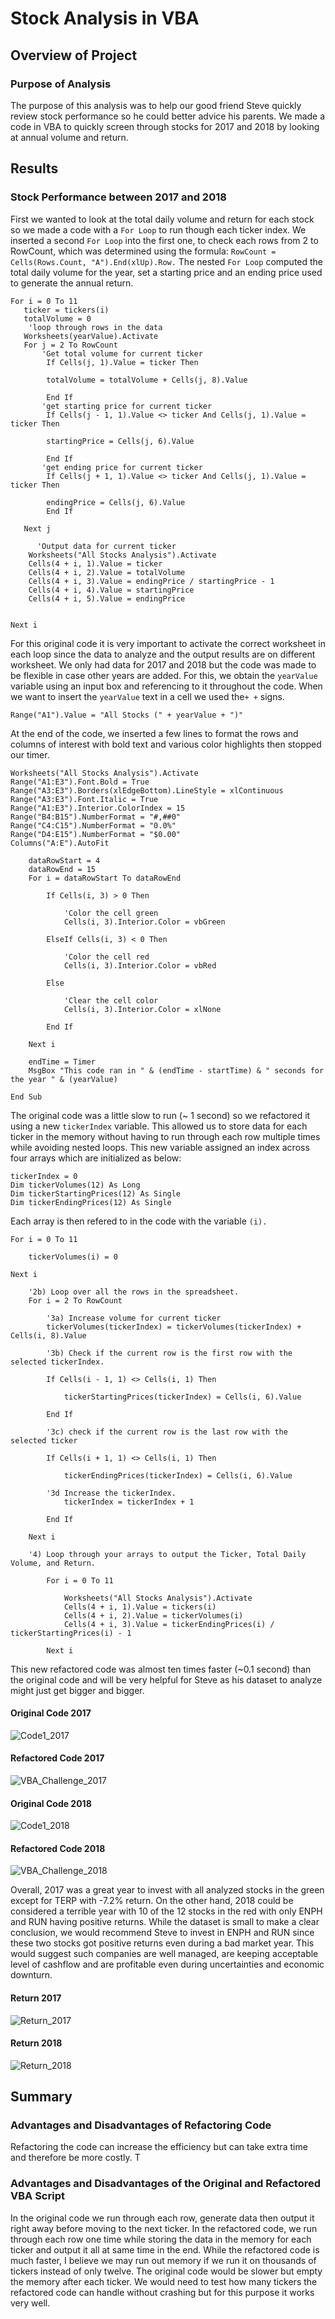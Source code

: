 # Stock Analysis in VBA

## Overview of Project

### Purpose of Analysis
The purpose of this analysis was to help our good friend Steve quickly review stock performance so he could better advice his parents. We made a code in VBA to quickly screen through stocks for 2017 and 2018 by looking at annual volume and return.

## Results

### Stock Performance between 2017 and 2018
First we wanted to look at the total daily volume and return for each stock so we made a code with a `For Loop` to run though each ticker index. We inserted a second `For Loop` into the first one, to check each rows from 2 to RowCount, which was determined using the formula: `RowCount = Cells(Rows.Count, "A").End(xlUp).Row.` The nested `For Loop` computed the total daily volume for the year, set a starting price and an ending price used to generate the annual return.
```
For i = 0 To 11
   ticker = tickers(i)
   totalVolume = 0
    'loop through rows in the data
   Worksheets(yearValue).Activate
   For j = 2 To RowCount
       'Get total volume for current ticker
        If Cells(j, 1).Value = ticker Then

        totalVolume = totalVolume + Cells(j, 8).Value

        End If
       'get starting price for current ticker
        If Cells(j - 1, 1).Value <> ticker And Cells(j, 1).Value = ticker Then

        startingPrice = Cells(j, 6).Value

        End If
       'get ending price for current ticker
        If Cells(j + 1, 1).Value <> ticker And Cells(j, 1).Value = ticker Then

        endingPrice = Cells(j, 6).Value
        End If

   Next j
   
      'Output data for current ticker
    Worksheets("All Stocks Analysis").Activate
    Cells(4 + i, 1).Value = ticker
    Cells(4 + i, 2).Value = totalVolume
    Cells(4 + i, 3).Value = endingPrice / startingPrice - 1
    Cells(4 + i, 4).Value = startingPrice
    Cells(4 + i, 5).Value = endingPrice
    
   
Next i
```

For this original code it is very important to activate the correct worksheet in each loop since the data to analyze and the output results are on different worksheet. We only had data for 2017 and 2018 but the code was made to be flexible in case other years are added. For this, we obtain the `yearValue` variable using an input box and referencing to it throughout the code. When we want to insert the `yearValue` text in a cell we used the`+ +` signs. 
```
Range("A1").Value = "All Stocks (" + yearValue + ")"
```
At the end of the code, we inserted a few lines to format the rows and columns of interest with bold text and various color highlights then stopped our timer.
```
Worksheets("All Stocks Analysis").Activate
Range("A1:E3").Font.Bold = True
Range("A3:E3").Borders(xlEdgeBottom).LineStyle = xlContinuous
Range("A3:E3").Font.Italic = True
Range("A1:E3").Interior.ColorIndex = 15
Range("B4:B15").NumberFormat = "#,##0"
Range("C4:C15").NumberFormat = "0.0%"
Range("D4:E15").NumberFormat = "$0.00"
Columns("A:E").AutoFit

    dataRowStart = 4
    dataRowEnd = 15
    For i = dataRowStart To dataRowEnd

        If Cells(i, 3) > 0 Then

            'Color the cell green
            Cells(i, 3).Interior.Color = vbGreen

        ElseIf Cells(i, 3) < 0 Then

            'Color the cell red
            Cells(i, 3).Interior.Color = vbRed

        Else

            'Clear the cell color
            Cells(i, 3).Interior.Color = xlNone

        End If

    Next i
    
    endTime = Timer
    MsgBox "This code ran in " & (endTime - startTime) & " seconds for the year " & (yearValue)
    
End Sub
```

The original code was a little slow to run (~ 1 second) so we refactored it using a new `tickerIndex` variable. This allowed us to store data for each ticker in the memory without having to run through each row multiple times while avoiding nested loops. This new variable assigned an index across four arrays which are initialized as below:
```
tickerIndex = 0
Dim tickerVolumes(12) As Long
Dim tickerStartingPrices(12) As Single
Dim tickerEndingPrices(12) As Single
```
Each array is then refered to in the code with the variable `(i).`
```
For i = 0 To 11

    tickerVolumes(i) = 0
    
Next i

    '2b) Loop over all the rows in the spreadsheet.
    For i = 2 To RowCount
    
        '3a) Increase volume for current ticker
        tickerVolumes(tickerIndex) = tickerVolumes(tickerIndex) + Cells(i, 8).Value
                
        '3b) Check if the current row is the first row with the selected tickerIndex.
        
        If Cells(i - 1, 1) <> Cells(i, 1) Then
            
            tickerStartingPrices(tickerIndex) = Cells(i, 6).Value
            
        End If
        
        '3c) check if the current row is the last row with the selected ticker
        
        If Cells(i + 1, 1) <> Cells(i, 1) Then
            
            tickerEndingPrices(tickerIndex) = Cells(i, 6).Value
              
        '3d Increase the tickerIndex.
            tickerIndex = tickerIndex + 1 
            
        End If
    
    Next i
         
    '4) Loop through your arrays to output the Ticker, Total Daily Volume, and Return.
               
        For i = 0 To 11
                
            Worksheets("All Stocks Analysis").Activate
            Cells(4 + i, 1).Value = tickers(i)
            Cells(4 + i, 2).Value = tickerVolumes(i)
            Cells(4 + i, 3).Value = tickerEndingPrices(i) / tickerStartingPrices(i) - 1
        
        Next i
```
This new refactored code was almost ten times faster (~0.1 second) than the original code and will be very helpful for Steve as his dataset to analyze might just get bigger and bigger. 

#### Original Code 2017
![Code1_2017](Resources/Code1_2017.png)
#### Refactored Code 2017
![VBA_Challenge_2017](Resources/VBA_Challenge_2017.png)
#### Original Code 2018
![Code1_2018](Resources/Code1_2018.png)
#### Refactored Code 2018
![VBA_Challenge_2018](Resources/VBA_Challenge_2018.png)



Overall, 2017 was a great year to invest with all analyzed stocks in the green except for TERP with -7.2% return. On the other hand, 2018 could be considered a terrible year with 10 of the 12 stocks in the red with only ENPH and RUN having positive returns. While the dataset is small to make a clear conclusion, we would recommend Steve to invest in ENPH and RUN since these two stocks got positive returns even during a bad market year. This would suggest such companies are well managed, are keeping acceptable level of cashflow and are profitable even during uncertainties and economic downturn. 

#### Return 2017
![Return_2017](Resources/Return_2017.png)
#### Return 2018
![Return_2018](Resources/Return_2018.png)

## Summary

### Advantages and Disadvantages of Refactoring Code
Refactoring the code can increase the efficiency but can take extra time and therefore be more costly. T

### Advantages and Disadvantages of the Original and Refactored VBA Script

In the original code we run through each row, generate data then output it right away before moving to the next ticker. In the refactored code, we run through each row one time while storing the data in the memory for each ticker and output it all at same time in the end. While the refactored code is much faster, I believe we may run out memory if we run it on thousands of tickers instead of only twelve. The original code would be slower but empty the memory after each ticker. We would need to test how many tickers the refactored code can handle without crashing but for this purpose it works very well.
